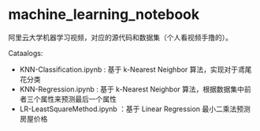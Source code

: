 # machine_learning_notebook

阿里云大学机器学习视频，对应的源代码和数据集（个人看视频手撸的）。

Cataalogs:
* KNN-Classification.ipynb : 基于 k-Nearest Neighbor 算法，实现对于鸢尾花分类
* KNN-Regression.ipynb : 基于 k-Nearest Neighbor 算法，根据数据集中前者三个属性来预测最后一个属性
* LR-LeastSquareMethod.ipynb ：基于 Linear Regression 最小二乘法预测房屋价格

